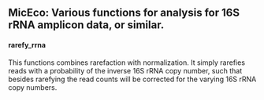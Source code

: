MicEco: Various functions for analysis for 16S rRNA amplicon data, or similar.
------------------------------------------------------------------------------

#### rarefy\_rrna

This functions combines rarefaction with normalization. It simply
rarefies reads with a probability of the inverse 16S rRNA copy number,
such that besides rarefying the read counts will be corrected for the
varying 16S rRNA copy numbers.
